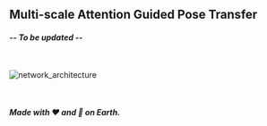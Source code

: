 ## Multi-scale Attention Guided Pose Transfer

#### *-- To be updated --*

<br>

![network_architecture](https://user-images.githubusercontent.com/38404108/153903271-2a1e7faf-1bc6-4e73-811e-6fcd5c5b58a6.png)

<br>

##### Made with :heart: and :pizza: on Earth.
